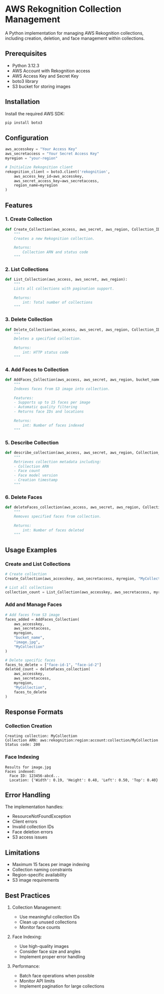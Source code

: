 # AWS Rekognition Collection Management

A Python implementation for managing AWS Rekognition collections, including creation, deletion, and face management within collections.

## Prerequisites

- Python 3.12.3
- AWS Account with Rekognition access
- AWS Access Key and Secret Key
- boto3 library
- S3 bucket for storing images

## Installation

Install the required AWS SDK:
```bash
pip install boto3
```

## Configuration

```python
aws_accesskey = "Your Access Key"
aws_secretaccess = "Your Secret Access Key"
myregion = "your-region"

# Initialize Rekognition client
rekognition_client = boto3.client('rekognition',
    aws_access_key_id=aws_accesskey,
    aws_secret_access_key=aws_secretaccess,
    region_name=myregion
)
```

## Features

### 1. Create Collection
```python
def Create_Collection(aws_access, aws_secret, aws_region, Collection_ID):
    """
    Creates a new Rekognition collection.
    
    Returns:
        Collection ARN and status code
    """
```

### 2. List Collections
```python
def List_Collection(aws_access, aws_secret, aws_region):
    """
    Lists all collections with pagination support.
    
    Returns:
        int: Total number of collections
    """
```

### 3. Delete Collection
```python
def Delete_Collection(aws_access, aws_secret, aws_region, Collection_ID):
    """
    Deletes a specified collection.
    
    Returns:
        int: HTTP status code
    """
```

### 4. Add Faces to Collection
```python
def AddFaces_Collection(aws_access, aws_secret, aws_region, bucket_name, photo_name, Collection_ID):
    """
    Indexes faces from S3 image into collection.
    
    Features:
    - Supports up to 15 faces per image
    - Automatic quality filtering
    - Returns face IDs and locations
    
    Returns:
        int: Number of faces indexed
    """
```

### 5. Describe Collection
```python
def describe_collection(aws_access, aws_secret, aws_region, Collection_ID):
    """
    Retrieves collection metadata including:
    - Collection ARN
    - Face count
    - Face model version
    - Creation timestamp
    """
```

### 6. Delete Faces
```python
def deleteFaces_collection(aws_access, aws_secret, aws_region, Collection_ID, faces):
    """
    Removes specified faces from collection.
    
    Returns:
        int: Number of faces deleted
    """
```

## Usage Examples

### Create and List Collections
```python
# Create collection
Create_Collection(aws_accesskey, aws_secretaccess, myregion, "MyCollection")

# List all collections
collection_count = List_Collection(aws_accesskey, aws_secretaccess, myregion)
```

### Add and Manage Faces
```python
# Add faces from S3 image
faces_added = AddFaces_Collection(
    aws_accesskey,
    aws_secretaccess,
    myregion,
    "bucket_name",
    "image.jpg",
    "MyCollection"
)

# Delete specific faces
faces_to_delete = ["face-id-1", "face-id-2"]
deleted_count = deleteFaces_collection(
    aws_accesskey,
    aws_secretaccess,
    myregion,
    "MyCollection",
    faces_to_delete
)
```

## Response Formats

### Collection Creation
```
Creating collection: MyCollection
Collection ARN: aws:rekognition:region:account:collection/MyCollection
Status code: 200
```

### Face Indexing
```
Results for image.jpg
Faces indexed:
  Face ID: 123456-abcd...
  Location: {'Width': 0.19, 'Height': 0.48, 'Left': 0.50, 'Top': 0.40}
```

## Error Handling

The implementation handles:
- ResourceNotFoundException
- Client errors
- Invalid collection IDs
- Face deletion errors
- S3 access issues

## Limitations

- Maximum 15 faces per image indexing
- Collection naming constraints
- Region-specific availability
- S3 image requirements

## Best Practices

1. Collection Management:
   - Use meaningful collection IDs
   - Clean up unused collections
   - Monitor face counts

2. Face Indexing:
   - Use high-quality images
   - Consider face size and angles
   - Implement proper error handling

3. Performance:
   - Batch face operations when possible
   - Monitor API limits
   - Implement pagination for large collections
